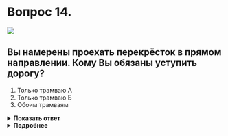 # Вопрос 14.

![](https://s.drom.ru/i24227/pdd/tickets/2016/1542608539.jpg)

## Вы намерены проехать перекрёсток в прямом направлении. Кому Вы обязаны уступить дорогу?

1. Только трамваю А
2. Только трамваю Б
3. Обоим трамваям

<details>
<summary><b>Показать ответ</b></summary>
Правильный ответ: 3
</details>
<details>
<summary><b>Подробнее</b></summary>
Перекрёсток равнозначный. В равнозначных условиях трамваи имеют преимущество. В данной ситуации траектории движения трамваев не пересекаются, проезжают перекрёсток одновременно. Вы – после них.
(Пункт 13.11 ПДД)
</details>